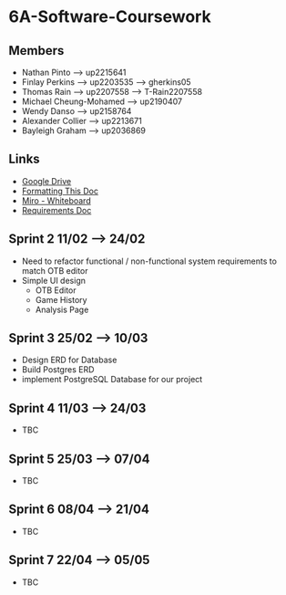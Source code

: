 # 6A-Software-Coursework

## Members

- Nathan Pinto --> up2215641
- Finlay Perkins --> up2203535 --> gherkins05
- Thomas Rain --> up2207558 --> T-Rain2207558
- Michael Cheung-Mohamed --> up2190407
- Wendy Danso --> up2158764
- Alexander Collier --> up2213671
- Bayleigh Graham --> up2036869

## Links

- [Google Drive](https://drive.google.com/drive/folders/1LAghMLwYms_EpfWIo9vlO5SqdBx_UPvV)
- [Formatting This Doc](https://docs.github.com/en/get-started/writing-on-github/getting-started-with-writing-and-formatting-on-github/basic-writing-and-formatting-syntax)
- [Miro - Whiteboard](https://miro.com/welcomeonboard/ejRXZ0FNNkhNcGRidmwyTVpBOG1oMzNuU3B3bXlnRHRIaklLY2xjaEs1QWd2NXRqWnVjdWFRT2plMWl1SWZGNXwzNDU4NzY0NTY1NjU2MDU5MTc3fDI=?share_link_id=65324689577)
- [Requirements Doc](https://docs.google.com/document/d/1IVTJgmkENh-eUZDsw6nensQw0B4k1pwPsmsEcZS7Jus/edit?tab=t.0)

## Sprint 2 11/02 --> 24/02

- Need to refactor functional / non-functional system requirements to match OTB editor
- Simple UI design
    - OTB Editor
    - Game History
    - Analysis Page

## Sprint 3 25/02 --> 10/03

- Design ERD for Database
- Build Postgres ERD
- implement PostgreSQL Database for our project

## Sprint 4 11/03 --> 24/03

- TBC

## Sprint 5 25/03 --> 07/04

- TBC

## Sprint 6 08/04 --> 21/04

- TBC

## Sprint 7 22/04 --> 05/05

- TBC
